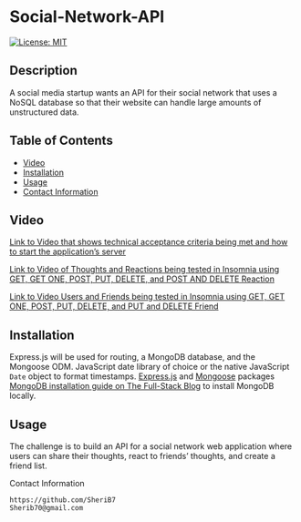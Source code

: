 # Social-Network-API
<!-- license badge -->
[![License: MIT](https://img.shields.io/badge/License-MIT-yellow.svg)](https://opensource.org/licenses/MIT)

## Description
A social media startup wants an API for their social network that uses a NoSQL database so that their website can handle large amounts of unstructured data.

## Table of Contents
* [Video](#Video)
* [Installation](#Installation)
* [Usage](#Usage)
* [Contact Information](#Contact-Info)

## Video

[Link to Video that shows technical acceptance criteria being met and how to start the application’s server](https://drive.google.com/file/d/1HO4kJMqwwcNKqTMb-DpdA5SVBMLcK7NT/view)


[Link to Video of Thoughts and Reactions being tested in Insomnia using GET, GET ONE, POST, PUT, DELETE, and POST AND DELETE Reaction](https://watch.screencastify.com/v/r5xh1urzDSIlBQbAActQ) 

[Link to Video Users and Friends being tested in Insomnia using GET, GET ONE, POST, PUT, DELETE, and PUT and DELETE Friend](https://drive.google.com/file/d/1ZAQWd_k_gcqAfXLMvlAsE6FLzcD_M62_/view)








 ## Installation
  Express.js will be used for routing, a MongoDB database, and the Mongoose ODM. JavaScript date library of choice or the native JavaScript `Date` object to format timestamps.
  [Express.js](https://www.npmjs.com/package/express) and [Mongoose](https://www.npmjs.com/package/mongoose) packages 
  [MongoDB installation guide on The Full-Stack Blog](https://coding-boot-camp.github.io/full-stack/mongodb/how-to-install-mongodb) to install MongoDB locally.
   


## Usage
The challenge is to build an API for a social network web application where users can share their thoughts, react to friends’ thoughts, and create a friend list.







Contact Information
```
https://github.com/SheriB7
Sherib70@gmail.com
